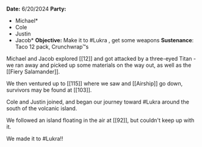**Date:** 6/20/2024
**Party:**
- Michael*
- Cole
- Justin
- Jacob*
**Objective:** Make it to #Lukra , get some weapons
**Sustenance**: Taco 12 pack, Crunchwrap™s

Michael and Jacob explored [[12]] and got attacked by a three-eyed Titan - we ran away and picked up some materials on the way out, as well as the [[Fiery Salamander]].

We then ventured up to [[115]] where we saw and [[Airship]] go down, survivors may be found at [[103]]. 

Cole and Justin joined, and began our journey toward #Lukra around the south of the volcanic island.

We followed an island floating in the air at [[92]], but couldn't keep up with it.

We made it to #Lukra!! 


